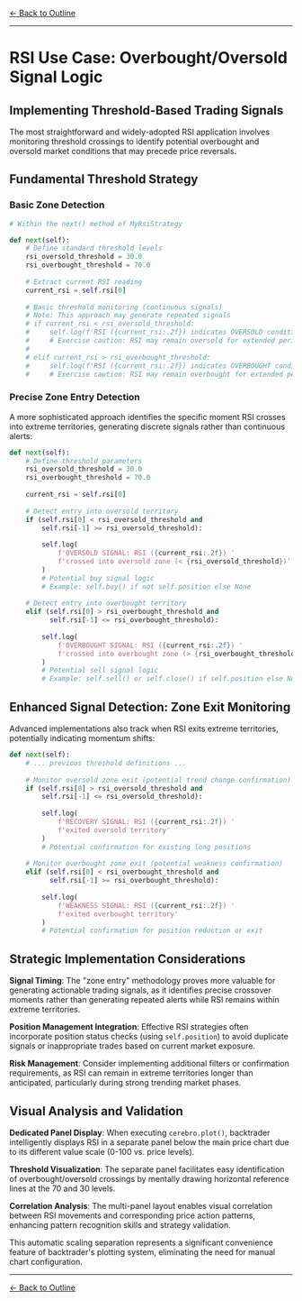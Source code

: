 [← Back to Outline](../outline.md)

---

# RSI Use Case: Overbought/Oversold Signal Logic

## Implementing Threshold-Based Trading Signals

The most straightforward and widely-adopted RSI application involves monitoring threshold crossings to identify potential overbought and oversold market conditions that may precede price reversals.

## Fundamental Threshold Strategy

### Basic Zone Detection

```python
# Within the next() method of MyRsiStrategy

def next(self):
    # Define standard threshold levels
    rsi_oversold_threshold = 30.0
    rsi_overbought_threshold = 70.0
    
    # Extract current RSI reading
    current_rsi = self.rsi[0]
    
    # Basic threshold monitoring (continuous signals)
    # Note: This approach may generate repeated signals
    # if current_rsi < rsi_oversold_threshold:
    #     self.log(f'RSI ({current_rsi:.2f}) indicates OVERSOLD conditions')
    #     # Exercise caution: RSI may remain oversold for extended periods
    # 
    # elif current_rsi > rsi_overbought_threshold:
    #     self.log(f'RSI ({current_rsi:.2f}) indicates OVERBOUGHT conditions') 
    #     # Exercise caution: RSI may remain overbought for extended periods
```

### Precise Zone Entry Detection

A more sophisticated approach identifies the specific moment RSI crosses into extreme territories, generating discrete signals rather than continuous alerts:

```python
def next(self):
    # Define threshold parameters
    rsi_oversold_threshold = 30.0
    rsi_overbought_threshold = 70.0
    
    current_rsi = self.rsi[0]
    
    # Detect entry into oversold territory
    if (self.rsi[0] < rsi_oversold_threshold and 
        self.rsi[-1] >= rsi_oversold_threshold):
        
        self.log(
            f'OVERSOLD SIGNAL: RSI ({current_rsi:.2f}) '
            f'crossed into oversold zone (< {rsi_oversold_threshold})'
        )
        # Potential buy signal logic
        # Example: self.buy() if not self.position else None
    
    # Detect entry into overbought territory  
    elif (self.rsi[0] > rsi_overbought_threshold and 
          self.rsi[-1] <= rsi_overbought_threshold):
        
        self.log(
            f'OVERBOUGHT SIGNAL: RSI ({current_rsi:.2f}) '
            f'crossed into overbought zone (> {rsi_overbought_threshold})'
        )
        # Potential sell signal logic
        # Example: self.sell() or self.close() if self.position else None
```

## Enhanced Signal Detection: Zone Exit Monitoring

Advanced implementations also track when RSI exits extreme territories, potentially indicating momentum shifts:

```python
def next(self):
    # ... previous threshold definitions ...
    
    # Monitor oversold zone exit (potential trend change confirmation)
    if (self.rsi[0] > rsi_oversold_threshold and 
        self.rsi[-1] <= rsi_oversold_threshold):
        
        self.log(
            f'RECOVERY SIGNAL: RSI ({current_rsi:.2f}) '
            f'exited oversold territory'
        )
        # Potential confirmation for existing long positions
    
    # Monitor overbought zone exit (potential weakness confirmation)
    elif (self.rsi[0] < rsi_overbought_threshold and 
          self.rsi[-1] >= rsi_overbought_threshold):
        
        self.log(
            f'WEAKNESS SIGNAL: RSI ({current_rsi:.2f}) '
            f'exited overbought territory'
        )
        # Potential confirmation for position reduction or exit
```

## Strategic Implementation Considerations

**Signal Timing**: The "zone entry" methodology proves more valuable for generating actionable trading signals, as it identifies precise crossover moments rather than generating repeated alerts while RSI remains within extreme territories.

**Position Management Integration**: Effective RSI strategies often incorporate position status checks (using `self.position`) to avoid duplicate signals or inappropriate trades based on current market exposure.

**Risk Management**: Consider implementing additional filters or confirmation requirements, as RSI can remain in extreme territories longer than anticipated, particularly during strong trending market phases.

## Visual Analysis and Validation

**Dedicated Panel Display**: When executing `cerebro.plot()`, backtrader intelligently displays RSI in a separate panel below the main price chart due to its different value scale (0-100 vs. price levels).

**Threshold Visualization**: The separate panel facilitates easy identification of overbought/oversold crossings by mentally drawing horizontal reference lines at the 70 and 30 levels.

**Correlation Analysis**: The multi-panel layout enables visual correlation between RSI movements and corresponding price action patterns, enhancing pattern recognition skills and strategy validation.

This automatic scaling separation represents a significant convenience feature of backtrader's plotting system, eliminating the need for manual chart configuration.


---

[← Back to Outline](../outline.md)